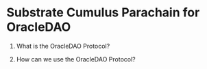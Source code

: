 # Substrate Cumulus Parachain for OracleDAO

1. What is the OracleDAO Protocol?


2. How can we use the OracleDAO Protocol?

